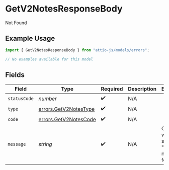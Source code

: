 # GetV2NotesResponseBody

Not Found

## Example Usage

```typescript
import { GetV2NotesResponseBody } from "attio-js/models/errors";

// No examples available for this model
```

## Fields

| Field                                                          | Type                                                           | Required                                                       | Description                                                    | Example                                                        |
| -------------------------------------------------------------- | -------------------------------------------------------------- | -------------------------------------------------------------- | -------------------------------------------------------------- | -------------------------------------------------------------- |
| `statusCode`                                                   | *number*                                                       | :heavy_check_mark:                                             | N/A                                                            |                                                                |
| `type`                                                         | [errors.GetV2NotesType](../../models/errors/getv2notestype.md) | :heavy_check_mark:                                             | N/A                                                            |                                                                |
| `code`                                                         | [errors.GetV2NotesCode](../../models/errors/getv2notescode.md) | :heavy_check_mark:                                             | N/A                                                            |                                                                |
| `message`                                                      | *string*                                                       | :heavy_check_mark:                                             | N/A                                                            | Object with slug/ID "people" not found.                        |